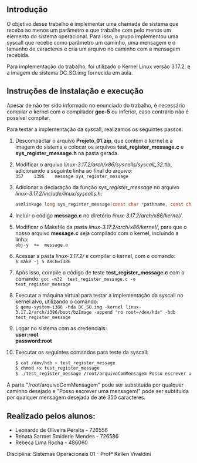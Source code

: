 ## Introdução
O objetivo desse trabalho é implementar uma chamada de sistema que receba ao menos um parâmetro e que trabalhe com pelo menos um elemento do sistema operacional. Para isso, o grupo implementou uma syscall que recebe como parâmetro um caminho, uma mensagem e o tamanho de caracteres e cria um arquivo no caminho com a mensagem recebida.

Para implementação do trabalho, foi utilizado o Kernel Linux versão 3.17.2, e a imagem de sistema DC_SO.img fornecida em aula.

## Instruções de instalação e execução

Apesar de não ter sido informado no enunciado do trabalho, é necessário compilar o kernel com o compilador **gcc-5** ou inferior, caso contrário não é possível compilar.

Para testar a implementação da syscall, realizamos os seguintes passos:

1. Descompactar o arquivo **Projeto_01.zip**, que contém o kernel e a imagem do sistema e colocar os arquivos **test_register_message.c** e **sys_register_message.h** na pasta gerada.

2. Modificar o arquivo *linux-3.17.2/arch/x86/syscalls/syscall_32.tlb*, adicionando a seguinte linha ao final do arquivo:  
    `357	i386	message	sys_register_message`

3. Adicionar a declaração da função *sys_register_message* no arquivo *linux-3.17.2/include/linux/syscalls.h*:  
    ```C
    asmlinkage long sys_register_message(const char *pathname, const char *mensagem, int tamanho);
    ```
4. Incluir o código **message.c** no diretório *linux-3.17.2/arch/x86/kernel/*.

5. Modificar o Makefile da pasta *linux-3.17.2/arch/x86/kernel/*, para que o nosso arquivo **message.c** seja compilado com o kernel, incluindo a linha:  
    `obj-y	+=	message.o`

6. Acessar a pasta *linux-3.17.2/* e compilar o kernel, com o comando:  
    `$ make -j 5 ARCH=i386`

7. Após isso, compile o código de teste **test_register_message.c** com o comando: 
    `gcc -m32  test_register_message.c -o test_register_message`


8. Executar a máquina virtual para testar a implementação da syscall no kernel alvo, utilizando o comando:  
    `$ qemu-system-i386 -hda DC_SO.img -kernel linux-3.17.2/arch/i386/boot/bzImage -append "ro root=/dev/hda" -hdb test_register_message`

9. Logar no sistema com as credenciais:  
    **user:root**  
    **password:root**

10. Executar os seguintes comandos para teste da syscall:  
    ```bash
    $ cat /dev/hdb > test_register_message 
    $ chmod +x test_register_message
    $ ./test_register_message /root/arquivoComMensagem Posso escrever uma mensagem!
    ```
   A parte "/root/arquivoComMensagem" pode ser substituída por qualquer caminho desejado e "Posso escrever uma mensagem!" pode ser subtituída por qualquer mensagem desejada de até 350 caracteres.
   
## Realizado pelos alunos:
* Leonardo de Oliveira Peralta - 726556
* Renata Sarmet Smiderle Mendes - 726586
* Rebeca Lima Rocha - 486060

Disciplina: Sistemas Operacionais 01 - Profª Kellen Vivaldini
